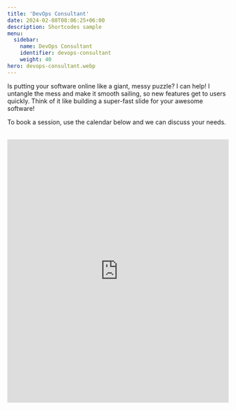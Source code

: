```yaml
---
title: 'DevOps Consultant'
date: 2024-02-08T08:06:25+06:00
description: Shortcodes sample
menu:
  sidebar:
    name: DevOps Consultant
    identifier: devops-consultant
    weight: 40
hero: devops-consultant.webp
---
```


Is putting your software online like a giant, messy puzzle? I can help! I untangle the mess and make it smooth sailing, so new features get to users quickly. Think of it like building a super-fast slide for your awesome software!

To book a session, use the calendar below and we can discuss your needs.</br></br>

<!-- Google Calendar Appointment Scheduling begin -->
<iframe src="https://calendar.google.com/calendar/appointments/schedules/AcZssZ01Y7gYOgh9i-lKXsjkRd_ebFAWUKgB0pzVr2vKdJbkJg9a2cfxF02OLTIn3RJYE72wSPsW7voS?gv=true" style="border: 0; background-color: white;" width="100%" height="600" frameborder="0"></iframe>
<!-- end Google Calendar Appointment Scheduling -->
